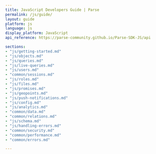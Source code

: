 ```yaml
---
title: JavaScript Developers Guide | Parse
permalink: /js/guide/
layout: guide
platform: js
language: js
display_platform: JavaScript
api_reference: https://parse-community.github.io/Parse-SDK-JS/api

sections:
- "js/getting-started.md"
- "js/objects.md"
- "js/queries.md"
- "js/live-queries.md"
- "js/users.md"
- "common/sessions.md"
- "js/roles.md"
- "js/files.md"
- "js/promises.md"
- "js/geopoints.md"
- "js/push-notifications.md"
- "js/config.md"
- "js/analytics.md"
- "common/data.md"
- "common/relations.md"
- "js/schema.md"
- "js/handling-errors.md"
- "common/security.md"
- "common/performance.md"
- "common/errors.md"

---
```


